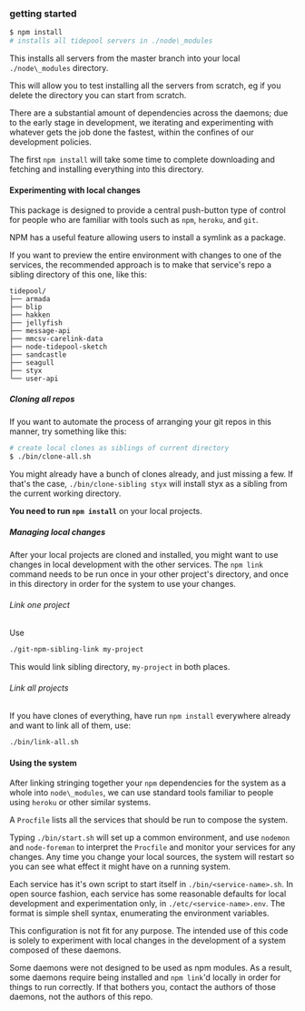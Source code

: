 

### getting started

```bash
$ npm install
# installs all tidepool servers in ./node\_modules
```

This installs all servers from the master branch into your local
`./node\_modules` directory.

This will allow you to test installing all the servers from scratch,
eg if you delete the directory you can start from scratch.

There are a substantial amount of dependencies across the daemons; due
to the early stage in development, we iterating and experimenting with
whatever gets the job done the fastest, within the confines of our
development policies.

The first `npm install` will take some time to complete downloading
and fetching and installing everything into this directory.

#### Experimenting with local changes

This package is designed to provide a central push-button type of
control for people who are familiar with tools such as `npm`,
`heroku`, and `git`.

NPM has a useful feature allowing users to install a symlink as a
package.

If you want to preview the entire environment with changes to one of
the services, the recommended approach is to make that service's repo
a sibling directory of this one, like this:
```
tidepool/
├── armada
├── blip
├── hakken
├── jellyfish
├── message-api
├── mmcsv-carelink-data
├── node-tidepool-sketch
├── sandcastle
├── seagull
├── styx
└── user-api
```


##### Cloning all repos

If you want to automate the process of arranging your git repos in
this manner, try something like this:

```bash
# create local clones as siblings of current directory
$ ./bin/clone-all.sh
```

You might already have a bunch of clones already, and just missing a
few.  If that's the case, `./bin/clone-sibling styx` will install styx
as a sibling from the current working directory.

**You need to run `npm install`** on your local projects.

##### Managing local changes

After your local projects are cloned and installed, you might want to
use changes in local development with the other services.  The `npm
link` command needs to be run once in your other project's directory,
and once in this directory in order for the system to use your
changes.

###### Link one project
Use
```bash
./git-npm-sibling-link my-project
```
This would link sibling directory, `my-project` in both places.

###### Link all projects
If you have clones of everything, have run `npm install` everywhere
already and want to link all of them, use:
```bash
./bin/link-all.sh
```

#### Using the system
After linking stringing together your `npm` dependencies for the
system as a whole into `node\_modules`, we can use standard tools
familiar to people using `heroku` or other similar systems.

A `Procfile` lists all the services that should be run to compose the
system.

Typing `./bin/start.sh` will set up a common environment, and use
`nodemon` and `node-foreman` to interpret the `Procfile` and monitor
your services for any changes.  Any time you change your local
sources, the system will restart so you can see what effect it might
have on a running system.

Each service has it's own script to start itself in
`./bin/<service-name>.sh`.  In open source fashion, each service has
some reasonable defaults for local development and experimentation
only, in `./etc/<service-name>.env`.  The format is simple shell
syntax, enumerating the environment variables.

This configuration is not fit for any purpose.  The intended use of
this code is solely to experiment with local changes in the
development of a system composed of these daemons.

Some daemons were not designed to be used as npm modules.
As a result, some daemons require being installed and `npm link`'d
locally in order for things to run correctly.  If that bothers you,
contact the authors of those daemons, not the authors of this repo.

